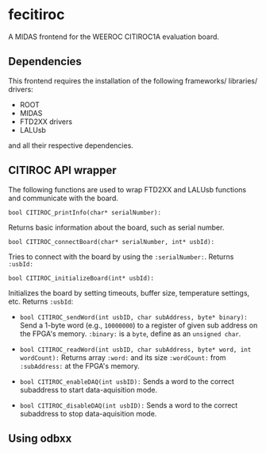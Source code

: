 # fecitiroc
A MIDAS frontend for the WEEROC CITIROC1A evaluation board.

## Dependencies

This frontend requires the installation of the following frameworks/ libraries/ drivers:

* ROOT
* MIDAS
* FTD2XX drivers
* LALUsb

and all their respective dependencies. 

## CITIROC API wrapper

The following functions are used to wrap FTD2XX and LALUsb functions 
and communicate with the board. 


`bool CITIROC_printInfo(char* serialNumber):`

Returns basic information about the board, 
such as serial number.


`bool CITIROC_connectBoard(char* serialNumber, int* usbId):`

Tries to connect with the board by using the `:serialNumber:`.
Returns `:usbId:`


`bool CITIROC_initializeBoard(int* usbId):`

Initializes the board 
by setting timeouts, buffer size, temperature settings, etc.
Returns `:usbId`:


* `bool CITIROC_sendWord(int usbID, char subAddress, byte* binary):`
Send a 1-byte word (e.g., `10000000`) to a register of given sub address on the FPGA's memory.
`:binary:` is a `byte`, define as an `unsigned char`.


* `bool CITIROC_readWord(int usbID, char subAddress, byte* word, int wordCount):`
Returns array `:word:` and its size `:wordCount:` from `:subAddress:` at the FPGA's memory. 


* `bool CITIROC_enableDAQ(int usbID):`
Sends a word to the correct subaddress to start data-aquisition mode.


* `bool CITIROC_disableDAQ(int usbID):`
Sends a word to the correct subaddress to stop data-aquisition mode.


## Using odbxx